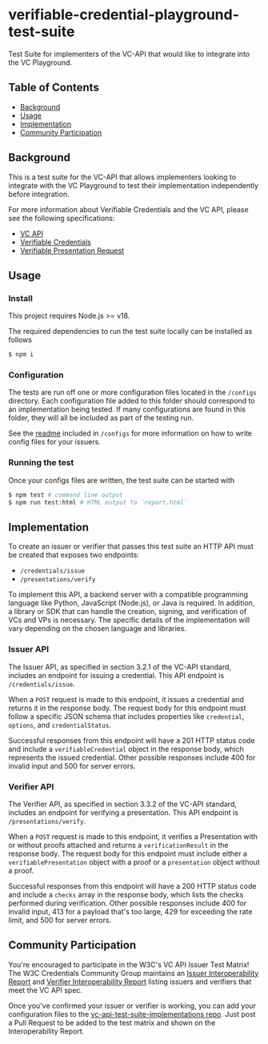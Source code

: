 # verifiable-credential-playground-test-suite

Test Suite for implementers of the VC-API that would like to integrate into the
VC Playground.

## Table of Contents

- [Background](#background)
- [Usage](#usage)
- [Implementation](#implementation)
- [Community Participation](#community-participation)

## Background

This is a test suite for the VC-API that allows implementers looking to
integrate with the VC Playground to test their implementation independently
before integration.

For more information about Verifiable Credentials and the VC API, please see the
following specifications:

- [VC API]
- [Verifiable Credentials]
- [Verifiable Presentation Request]

## Usage

### Install

This project requires Node.js >= v18.

The required dependencies to run the test suite locally can be installed as
follows

```sh
$ npm i
```

### Configuration

The tests are run off one or more configuration files located in the `/configs`
directory. Each configuration file added to this folder should correspond to an
implementation being tested. If many configurations are found in this folder,
they will all be included as part of the testing run.

See the [readme](/configs/README.md) included in `/configs` for more information
on how to write config files for your issuers.

### Running the test

Once your configs files are written, the test suite can be started with

```sh
$ npm test # command line output
$ npm run test:html # HTML output to `report.html`
```

## Implementation

To create an issuer or verifier that passes this test suite an HTTP API must be
created that exposes two endpoints:

- `/credentials/issue`
- `/presentations/verify`

To implement this API, a backend server with a compatible programming language
like Python, JavaScript (Node.js), or Java is required. In addition, a library
or SDK that can handle the creation, signing, and verification of VCs and VPs is
necessary. The specific details of the implementation will vary depending on the
chosen language and libraries.

### Issuer API

The Issuer API, as specified in section 3.2.1 of the VC-API standard, includes
an endpoint for issuing a credential. This API endpoint is `/credentials/issue`.

When a `POST` request is made to this endpoint, it issues a credential and
returns it in the response body. The request body for this endpoint must follow
a specific JSON schema that includes properties like `credential`, `options`,
and `credentialStatus`.

Successful responses from this endpoint will have a 201 HTTP status code and
include a `verifiableCredential` object in the response body, which represents
the issued credential. Other possible responses include 400 for invalid input
and 500 for server errors.

### Verifier API

The Verifier API, as specified in section 3.3.2 of the VC-API standard, includes
an endpoint for verifying a presentation. This API endpoint is
`/presentations/verify`.

When a `POST` request is made to this endpoint, it verifies a Presentation with
or without proofs attached and returns a `verificationResult` in the response
body. The request body for this endpoint must include either a
`verifiablePresentation` object with a proof or a `presentation` object without
a proof.

Successful responses from this endpoint will have a 200 HTTP status code and
include a `checks` array in the response body, which lists the checks performed
during verification. Other possible responses include 400 for invalid input, 413
for a payload that's too large, 429 for exceeding the rate limit, and 500 for
server errors.

## Community Participation

You're encouraged to participate in the W3C's VC API Issuer Test Matrix! The W3C
Credentials Community Group maintains an [Issuer Interoperability Report] and
[Verifier Interoperability Report] listing issuers and verifiers that meet the
VC API spec.

Once you've confirmed your issuer or verifier is working, you can add your
configuration files to the [vc-api-test-suite-implementations repo]. Just post a
Pull Request to be added to the test matrix and shown on the Interoperability
Report.

[VC API]: https://w3c-ccg.github.io/vc-api/
[Verifiable Credentials]: https://www.w3.org/TR/vc-data-model/
[Verifiable Presentation Request]: https://w3c-ccg.github.io/vp-request-spec/
[Issuer Interoperability Report]:
  https://w3c-ccg.github.io/vc-api-issuer-test-suite/
[Verifier Interoperability Report]:
  https://w3c-ccg.github.io/vc-api-verifier-test-suite/
[vc-api-test-suite-implementations repo]:
  https://github.com/w3c-ccg/vc-api-test-suite-implementations
